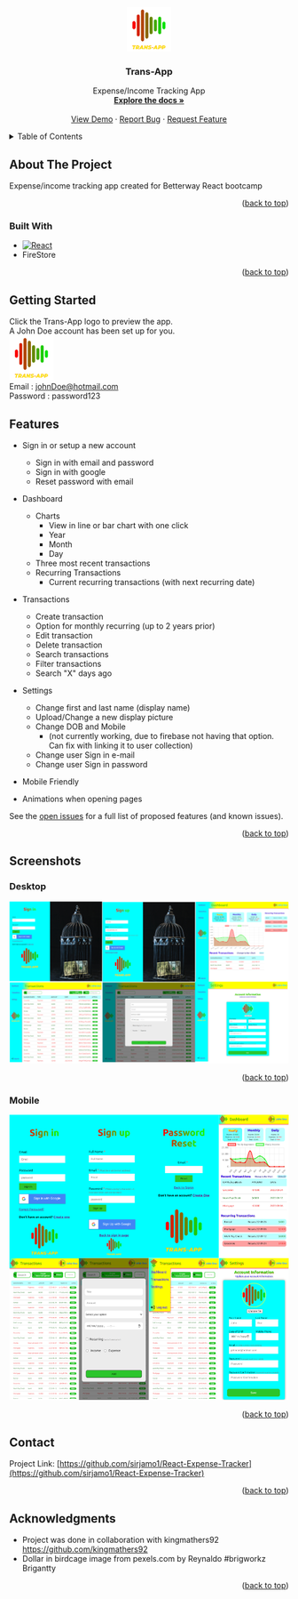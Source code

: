 <!-- PROJECT LOGO -->
<br />
<div align="center">
<!-- change this href to github pages when done -->
  <a href="https://github.com/sirjamo1/React-Expense-Tracker">
    <img src="src/components/images/transAppLogoTransparent.png" alt="Logo" width="80" height="80">
  </a>

<h3 align="center">Trans-App</h3>

  <p align="center">
    Expense/Income Tracking App
    <br />
    <a href="https://github.com/sirjamo1/React-Expense-Tracker"><strong>Explore the docs »</strong></a>
    <br />
    <br />
    <a href="https://github.com/sirjamo1/React-Expense-Tracker">View Demo</a>
    ·
    <a href="https://github.com/sirjamo1/React-Expense-Tracker/issues">Report Bug</a>
    ·
    <a href="https://github.com/sirjamo1/React-Expense-Tracker/issues">Request Feature</a>
  </p>
</div>

<!-- TABLE OF CONTENTS -->
<details>
  <summary>Table of Contents</summary>
  <ol>
    <li>
      <a href="#about-the-project">About The Project</a>
      <ul>
        <li><a href="#built-with">Built With</a></li>
      </ul>
    </li>
    <li>
      <a href="#getting-started">Getting Started</a>
    </li>
    <li>
      <a href="#screenshots">Screenshots</a>
      <ul>
        <li><a href="#desktop">Desktop</a></li>
        <li><a href="#mobile">Mobile</a></li>
      </ul>
    <li><a href="#contact">Contact</a></li>
    <li><a href="#acknowledgments">Acknowledgments</a></li>
  </ol>
</details>

<!-- ABOUT THE PROJECT -->

## About The Project

<!-- [![Product Name Screen Shot][product-screenshot]](https://example.com) -->

Expense/income tracking app created for Betterway React bootcamp

<p align="right">(<a href="#readme-top">back to top</a>)</p>

### Built With

-   [![React][react.js]][react-url]
-   FireStore

<p align="right">(<a href="#readme-top">back to top</a>)</p>

<!-- GETTING STARTED -->

## Getting Started

Click the Trans-App logo to preview the app. </br> A John Doe account has been set up for you. </br>
<a href="https://github.com/sirjamo1/React-Expense-Tracker">
    <img src="src/components/images/transAppLogoTransparent.png" alt="Logo" width="80" height="80">
  </a>
</br>
Email : johnDoe@hotmail.com </br>
Password : password123



<!-- Features -->

## Features

-   Sign in or setup a new account
    -   Sign in with email and password
    -   Sign in with google
    -   Reset password with email

-   Dashboard
    -   Charts
        -   View in line or bar chart with one click
        -   Year
        -   Month
        -   Day
    -   Three most recent transactions
    -   Recurring Transactions
        -   Current recurring transactions (with next recurring date)
-   Transactions
    -   Create transaction
    -   Option for monthly recurring (up to 2 years prior)
    -   Edit transaction
    -   Delete transaction
    -   Search transactions
    -   Filter transactions
    -   Search "X" days ago
-   Settings
    -   Change first and last name (display name)
    -   Upload/Change a new display picture
    -   Change DOB and Mobile
        -   (not currently working, due to firebase not having that option. Can fix with linking it to user collection)
    -   Change user Sign in e-mail
    -   Change user Sign in password
-   Mobile Friendly
-   Animations when opening pages

See the [open issues](https://github.com/sirjamo1/React-Expense-Tracker/issues) for a full list of proposed features (and known issues).

<p align="right">(<a href="#readme-top">back to top</a>)</p>

## Screenshots
### Desktop
<img src="src/components/screenshots/desktopScreenshot.png" alt="Desktop Screenshot" width="800">
<p align="right">(<a href="#readme-top">back to top</a>)</p>

### Mobile
<img src="src/components/screenshots/mobileScreenshot.png" alt="Desktop Screenshot" width="800">
<p align="right">(<a href="#readme-top">back to top</a>)</p>

<!-- CONTACT -->

## Contact

Project Link: [https://github.com/sirjamo1/React-Expense-Tracker](https://github.com/sirjamo1/React-Expense-Tracker)

<p align="right">(<a href="#readme-top">back to top</a>)</p>

<!-- ACKNOWLEDGMENTS -->

## Acknowledgments

-   Project was done in collaboration with kingmathers92 https://github.com/kingmathers92
-   Dollar in birdcage image from pexels.com by Reynaldo #brigworkz Brigantty

<p align="right">(<a href="#readme-top">back to top</a>)</p>

<!-- MARKDOWN LINKS & IMAGES -->
<!-- https://www.markdownguide.org/basic-syntax/#reference-style-links -->

[contributors-shield]: https://img.shields.io/github/contributors/github_username/repo_name.svg?style=for-the-badge
[contributors-url]: https://github.com/github_username/repo_name/graphs/contributors
[forks-shield]: https://img.shields.io/github/forks/github_username/repo_name.svg?style=for-the-badge
[forks-url]: https://github.com/github_username/repo_name/network/members
[stars-shield]: https://img.shields.io/github/stars/github_username/repo_name.svg?style=for-the-badge
[stars-url]: https://github.com/github_username/repo_name/stargazers
[issues-shield]: https://img.shields.io/github/issues/github_username/repo_name.svg?style=for-the-badge
[issues-url]: https://github.com/github_username/repo_name/issues
[license-shield]: https://img.shields.io/github/license/github_username/repo_name.svg?style=for-the-badge

<!-- [license-url]: https://github.com/github_username/repo_name/blob/master/LICENSE.txt -->

[linkedin-shield]: https://img.shields.io/badge/-LinkedIn-black.svg?style=for-the-badge&logo=linkedin&colorB=555
[linkedin-url]: https://linkedin.com/in/linkedin_username
[product-screenshot]: images/screenshot.png
[next.js]: https://img.shields.io/badge/next.js-000000?style=for-the-badge&logo=nextdotjs&logoColor=white
[next-url]: https://nextjs.org/
[react.js]: https://img.shields.io/badge/React-20232A?style=for-the-badge&logo=react&logoColor=61DAFB
[react-url]: https://reactjs.org/
[vue.js]: https://img.shields.io/badge/Vue.js-35495E?style=for-the-badge&logo=vuedotjs&logoColor=4FC08D
[vue-url]: https://vuejs.org/
[angular.io]: https://img.shields.io/badge/Angular-DD0031?style=for-the-badge&logo=angular&logoColor=white
[angular-url]: https://angular.io/
[svelte.dev]: https://img.shields.io/badge/Svelte-4A4A55?style=for-the-badge&logo=svelte&logoColor=FF3E00
[svelte-url]: https://svelte.dev/
[laravel.com]: https://img.shields.io/badge/Laravel-FF2D20?style=for-the-badge&logo=laravel&logoColor=white
[laravel-url]: https://laravel.com
[bootstrap.com]: https://img.shields.io/badge/Bootstrap-563D7C?style=for-the-badge&logo=bootstrap&logoColor=white
[bootstrap-url]: https://getbootstrap.com
[jquery.com]: https://img.shields.io/badge/jQuery-0769AD?style=for-the-badge&logo=jquery&logoColor=white
[jquery-url]: https://jquery.com
